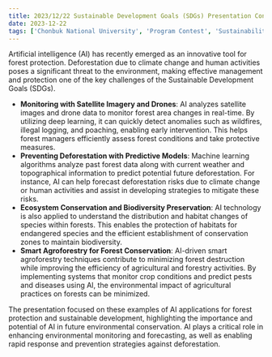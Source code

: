 ```yaml
---
title: 2023/12/22 Sustainable Development Goals (SDGs) Presentation Contest
date: 2023-12-22
tags: ['Chonbuk National University', 'Program Contest', 'Sustainability', 'Presentation']
---
```


Artificial intelligence (AI) has recently emerged as an innovative tool for forest protection. Deforestation due to climate change and human activities poses a significant threat to the environment, making effective management and protection one of the key challenges of the Sustainable Development Goals (SDGs).

<!--more-->

- **Monitoring with Satellite Imagery and Drones**: AI analyzes satellite images and drone data to monitor forest area changes in real-time. By utilizing deep learning, it can quickly detect anomalies such as wildfires, illegal logging, and poaching, enabling early intervention. This helps forest managers efficiently assess forest conditions and take protective measures.
- **Preventing Deforestation with Predictive Models**: Machine learning algorithms analyze past forest data along with current weather and topographical information to predict potential future deforestation. For instance, AI can help forecast deforestation risks due to climate change or human activities and assist in developing strategies to mitigate these risks.
- **Ecosystem Conservation and Biodiversity Preservation**: AI technology is also applied to understand the distribution and habitat changes of species within forests. This enables the protection of habitats for endangered species and the efficient establishment of conservation zones to maintain biodiversity.
- **Smart Agroforestry for Forest Conservation**: AI-driven smart agroforestry techniques contribute to minimizing forest destruction while improving the efficiency of agricultural and forestry activities. By implementing systems that monitor crop conditions and predict pests and diseases using AI, the environmental impact of agricultural practices on forests can be minimized.

The presentation focused on these examples of AI applications for forest protection and sustainable development, highlighting the importance and potential of AI in future environmental conservation. AI plays a critical role in enhancing environmental monitoring and forecasting, as well as enabling rapid response and prevention strategies against deforestation.
